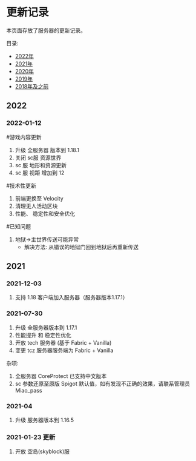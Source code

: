 # 更新记录

本页面存放了服务器的更新记录。

目录:
- [2022年](#2022)
- [2021年](#2021)
- [2020年](/zh-CN/changelogs/2020.md)
- [2019年](/zh-CN/changelogs/2019.md)
- [2018年及之前](/zh-CN/changelogs/2018及之前.md)


## 2022

### 2022-01-12  
#游戏内容更新  
1. 升级 全服务器 版本到 1.18.1  
2. 关闭 sc服 资源世界
3. sc 服 地形和资源更新
4. sc 服 视距 增加到 12

#技术性更新  
1. 前端更换至 Velocity
2. 清理无人活动区块
3. 性能、 稳定性和安全优化

#已知问题  
1. 地狱->主世界传送可能异常
    -  解决方法: 从错误的地狱门回到地狱后再重新传送


## 2021

### 2021-12-03
1.  支持 1.18 客户端加入服务器（服务器版本1.17.1）

### 2021-07-30
1. 升级 全服务器版本到 1.17.1
2. 性能提升 和 稳定性优化
3. 开放 tech 服务器 (基于 Fabric + Vanilla)
4. 变更 tcz 服务器服务端为 Fabric + Vanilla

杂项:
1. 全服务器 CoreProtect 已支持中文版本
2. sc 参数还原至原版 Spigot 默认值，如有发现不正确的效果，请联系管理员 Miao_pass

### 2021-04
1. 升级 服务器版本到 1.16.5

### 2021-01-23 更新
1. 开放 空岛(skyblock)服
